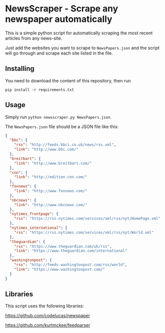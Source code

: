 # NewsScraper - Scrape any newspaper automatically

This is a simple python script for automatically scraping the most
recent articles from any news-site.

Just add the websites you want to scrape to `NewsPapers.json` and the
script will go through and scrape each site listed in the file.

## Installing

You need to download the content of this repository, then run

```
pip install -r requirements.txt
```

## Usage

Simply run `python newsscraper.py NewsPapers.json`.

The `NewsPapers.json` file should be a JSON file like this:

```json
{
  "bbc": {
    "rss": "http://feeds.bbci.co.uk/news/rss.xml",
    "link": "http://www.bbc.com/"
  },
  "breitbart": {
    "link": "http://www.breitbart.com/"
  },
  "cnn": {
    "link": "http://edition.cnn.com/"
  },
  "foxnews": {
    "link": "http://www.foxnews.com/"
  },
  "nbcnews": {
    "link": "http://www.nbcnews.com/"
  },
  "nytimes_frontpage": {
    "rss": "https://rss.nytimes.com/services/xml/rss/nyt/HomePage.xml"
  },
  "nytimes_international": {
    "rss": "https://rss.nytimes.com/services/xml/rss/nyt/World.xml"
  },
  "theguardian": {
    "rss": "https://www.theguardian.com/uk/rss",
    "link": "https://www.theguardian.com/international"
  },
  "washingtonpost": {
    "rss": "http://feeds.washingtonpost.com/rss/world",
    "link": "https://www.washingtonpost.com/"
  }
}
```


## Libraries

This script uses the following libraries:

https://github.com/codelucas/newspaper

https://github.com/kurtmckee/feedparser
